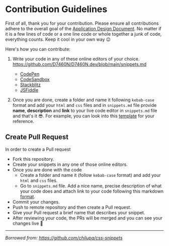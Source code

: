 # Contribution Guidelines

First of all, thank you for your contribution. Please ensure all contributions
adhere to the overall goal of the
[Application Design Document](https://github.com/D7460N/D7460N.dev/blob/main/ADD.md).
No matter if it is a few lines of code or a one line code or whole together a
junk of code, everything counts. Keep it cool in your own way :wink:

Here's how you can contribute:

1. Write your code in any of these online editors of your choice.
   https://github.com/D7460N/D7460N.dev/blob/main/snippets.md

   - [CodePen](https://codepen.io/)
   - [CodeSandbox](https://codesandbox.io/index2)
   - [Stackblitz](https://stackblitz.com/)
   - [JSFiddle](https://jsfiddle.net/)

2. Once you are done, create a folder and name it following `kebab-case` format
   and add your `html` and `css` files and in `snippets.md` file provide
   **name**, **description** and **link** to your live code editor in
   `snippets.md` file and that's it :sunglasses:. For example, you can look into
   this [template](https://github.com/D7460N/D7460N.dev/blob/main/snippets.md)
   for your reference.

## Create Pull Request

In order to create a Pull request

- Fork this repository.
- Create your snippets in any one of those online editors.
- Once you are done with the code
  - Create a folder and name it (follow `kebab-case` format) and add your `html`
    and `css` files.
  - Go to `snippets.md` file. Add a nice name, precise description of what your
    code does and attach link to your code following this markdown
    [format](https://github.com/D7460N/D7460N.dev/blob/main/snippets.md).
- Commit your changes.
- Push to remote repository and then create a Pull request.
- Give your Pull request a brief name that describes your snippet.
- After reviewing your code, the PRs will be merged and you can see your changes
  live :rocket:

---

<i>Borrowed from: https://github.com/chilupa/css-snippets</i>
